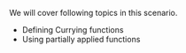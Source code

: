 We will cover following topics in this scenario.
- Defining Currying functions
- Using partially applied functions